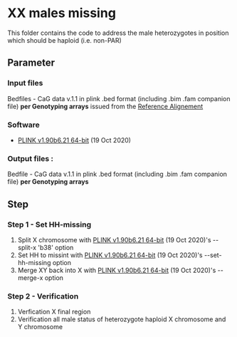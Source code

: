 # XX males missing
This folder contains the code to address the male heterozygotes in position which should be haploid (i.e. non-PAR)

## Parameter
### Input files
Bedfiles - CaG data v.1.1 in plink .bed format (including .bim .fam companion file) **per Genotyping arrays** issued from the [ Reference Alignement](https://github.com/CERC-Genomic-Medicine/CARTaGENE_flagship_paper/tree/main/Genotype_processing/2_Reference_Alignement)  

### Software
- [PLINK v1.90b6.21 64-bit](https://www.cog-genomics.org/plink/) (19 Oct 2020)

### Output files :
Bedfile - CaG data v.1.1 in plink .bed format (including .bim .fam companion file) **per Genotyping arrays**

## Step
### Step 1 - Set HH-missing
1) Split X chromosome with [PLINK v1.90b6.21 64-bit](https://www.cog-genomics.org/plink/) (19 Oct 2020)'s --split-x 'b38' option
2) Set HH to missint with [PLINK v1.90b6.21 64-bit](https://www.cog-genomics.org/plink/) (19 Oct 2020)'s --set-hh-missing option
3) Merge XY back into X with [PLINK v1.90b6.21 64-bit](https://www.cog-genomics.org/plink/) (19 Oct 2020)'s --merge-x option

### Step 2 - Verification
1) Verfication X final region
2) Verification all male status of heterozygote haploid X chromosome and Y chromosome
